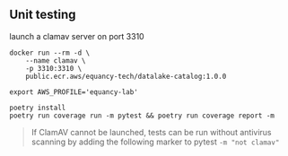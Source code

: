 
## Unit testing

launch a clamav server on port 3310

```shell
docker run --rm -d \
    --name clamav \
    -p 3310:3310 \
    public.ecr.aws/equancy-tech/datalake-catalog:1.0.0
```

```shell
export AWS_PROFILE='equancy-lab'

poetry install
poetry run coverage run -m pytest && poetry run coverage report -m
```

> If ClamAV cannot be launched, tests can be run without antivirus scanning by adding the following marker to pytest `-m "not clamav"`
